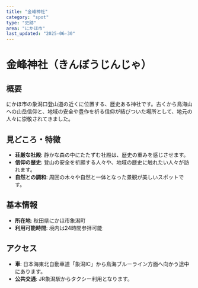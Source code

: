 ```yaml
---
title: "金峰神社"
category: "spot"
type: "史跡"
area: "にかほ市"
last_updated: "2025-06-30"
---
```


# 金峰神社（きんぼうじんじゃ）

## 概要
にかほ市の象潟口登山道の近くに位置する、歴史ある神社です。古くから鳥海山への山岳信仰と、地域の安全や豊作を祈る信仰が結びついた場所として、地元の人々に崇敬されてきました。

## 見どころ・特徴
- **荘厳な社殿**: 静かな森の中にたたずむ社殿は、歴史の重みを感じさせます。
- **信仰の歴史**: 登山の安全を祈願する人々や、地域の歴史に触れたい人々が訪れます。
- **自然との調和**: 周囲の木々や自然と一体となった景観が美しいスポットです。

## 基本情報
- **所在地**: 秋田県にかほ市象潟町
- **利用可能時間**: 境内は24時間参拝可能

## アクセス
- **車**: 日本海東北自動車道「象潟IC」から鳥海ブルーライン方面へ向かう途中にあります。
- **公共交通**: JR象潟駅からタクシー利用となります。